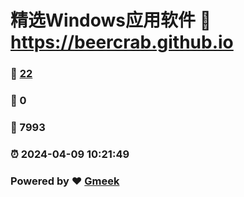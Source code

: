 # 精选Windows应用软件 :link: https://beercrab.github.io 
### :page_facing_up: [22](https://beercrab.github.io/tag.html) 
### :speech_balloon: 0 
### :hibiscus: 7993 
### :alarm_clock: 2024-04-09 10:21:49 
### Powered by :heart: [Gmeek](https://github.com/Meekdai/Gmeek)

